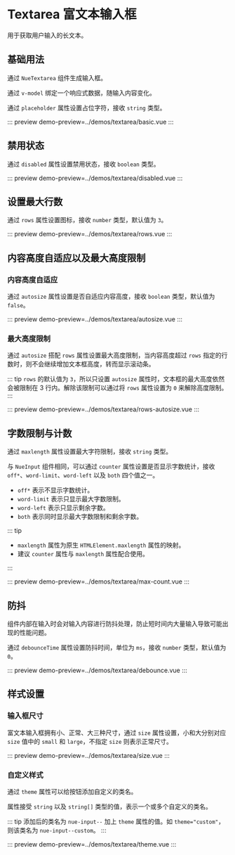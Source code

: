 # Textarea 富文本输入框

用于获取用户输入的长文本。

## 基础用法

通过 `NueTextarea` 组件生成输入框。

通过 `v-model` 绑定一个响应式数据，随输入内容变化。

通过 `placeholder` 属性设置占位字符，接收 `string` 类型。

::: preview
demo-preview=../demos/textarea/basic.vue
:::

## 禁用状态

通过 `disabled` 属性设置禁用状态，接收 `boolean` 类型。

::: preview
demo-preview=../demos/textarea/disabled.vue
:::

## 设置最大行数

通过 `rows` 属性设置图标，接收 `number` 类型，默认值为 `3`。

::: preview
demo-preview=../demos/textarea/rows.vue
:::

## 内容高度自适应以及最大高度限制

### 内容高度自适应

通过 `autosize` 属性设置是否自适应内容高度，接收 `boolean` 类型，默认值为 `false`。

::: preview
demo-preview=../demos/textarea/autosize.vue
:::

### 最大高度限制

通过 `autosize` 搭配 `rows` 属性设置最大高度限制，当内容高度超过 `rows` 指定的行数时，则不会继续增加文本框高度，转而显示滚动条。

::: tip
`rows` 的默认值为 `3`，所以只设置 `autosize` 属性时，文本框的最大高度依然会被限制在 3 行内。解除该限制可以通过将 `rows`
属性设置为 `0` 来解除高度限制。
:::

::: preview
demo-preview=../demos/textarea/rows-autosize.vue
:::

## 字数限制与计数

通过 `maxlength` 属性设置最大字符限制，接收 `string` 类型。

与 `NueInput` 组件相同，可以通过 `counter` 属性设置是否显示字数统计，接收 `off*`、`word-limit`、`word-left` 以及 `both`
四个值之一。

- `off*` 表示不显示字数统计。
- `word-limit` 表示只显示最大字数限制。
- `word-left` 表示只显示剩余字数。
- `both` 表示同时显示最大字数限制和剩余字数。

::: tip

- `maxlength` 属性为原生 `HTMLElement.maxlength` 属性的映射。
- 建议 `counter` 属性与 `maxlength` 属性配合使用。

:::

::: preview
demo-preview=../demos/textarea/max-count.vue
:::

## 防抖

组件内部在输入时会对输入内容进行防抖处理，防止短时间内大量输入导致可能出现的性能问题。

通过 `debounceTime` 属性设置防抖时间，单位为 `ms`，接收 `number` 类型，默认值为 `0`。

::: preview
demo-preview=../demos/textarea/debounce.vue
:::

## 样式设置

### 输入框尺寸

富文本输入框拥有小、正常、大三种尺寸，通过 `size` 属性设置，小和大分别对应 `size` 值中的 `small` 和 `large`，不指定 `size`
则表示正常尺寸。

::: preview
demo-preview=../demos/textarea/size.vue
:::

### 自定义样式

通过 `theme` 属性可以给按钮添加自定义的类名。

属性接受 `string` 以及 `string[]` 类型的值，表示一个或多个自定义的类名。

::: tip
添加后的类名为 `nue-input--` 加上 `theme` 属性的值。如 `theme="custom"`，则该类名为 `nue-input--custom`。
:::

::: preview
demo-preview=../demos/textarea/theme.vue
:::
